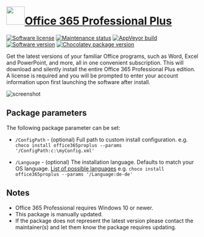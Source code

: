 # [<img src="https://cdn.jsdelivr.net/gh/dgalbraith/chocolatey-packages@1a42aea114ac76b846a2356e26672b6a97cfd279/icons/office365proplus.png" width="48" height="48" />Office 365 Professional Plus](https://community.chocolatey.org/packages/office365proplus)

[![Software license](https://img.shields.io/badge/license-proprietary-lightgrey)](https://www.microsoft.com/servicesagreement)
[![Maintenance status](https://img.shields.io/badge/maintained%3F-yes-green.svg)](https://gitHub.com/dgalbraith/chocolatey-packages/graphs/commit-activity)
[![AppVeyor build](https://img.shields.io/appveyor/ci/dgalbraith/chocolatey-packages)](https://ci.appveyor.com/project/dgalbraith/chocolatey-packages)
[![Software version](https://img.shields.io/badge/source-v16731.20354-blue.svg)](https://www.microsoft.com/en-us/download/details.aspx?id=49117)
[![Chocolatey package version](https://img.shields.io/chocolatey/v/office365proplus?label=Chocolatey)](https://community.chocolatey.org/packages/office365proplus)

Get the latest versions of your familiar Office programs, such as Word, Excel and PowerPoint, and more, all in one convenient
subscription. This will download and silently install the entire Office 365 Professional Plus edition. A license is required
and you will be prompted to enter your account information upon first launching the software after install.

![screenshot](https://cdn.jsdelivr.net/gh/dgalbraith/chocolatey-packages@54ec2631e7da5a274a7542e5592b29e8386685c9/manual/office365proplus/screenshot.png)

## Package parameters

The following package parameter can be set:

* `/ConfigPath` - (optional) Full path to custom install configuration.
e.g. `choco install office365proplus --params '/ConfigPath:c:\myConfig.xml'`

* `/Language` - (optional) The installation language. Defaults to match your OS language. [List of possible languages](https://docs.microsoft.com/en-us/deployoffice/overview-of-deploying-languages-in-office-365-proplus#languages-culture-codes-and-companion-proofing-languages)
e.g. `choco install office365proplus --params '/Language:de-de'`

## Notes

* Office 365 Professional requires Windows 10 or newer.
* This package is  manually updated.
* If the package does not represent the latest version please contact the maintainer(s) and let them know the package requires updating.
